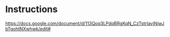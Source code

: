 # Instructions  
https://docs.google.com/document/d/113Qoq3LPdqBRgKqN_CzTstrIavjNiwJbTgohtNXwhwk/edit#